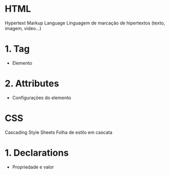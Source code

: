 # HTML
Hypertext Markup Language
Linguagem de marcação de hipertextos (texto, imagem, video...)
# 1. Tag
- Elemento

# 2. Attributes
- Configurações do elemento

# CSS
Cascading Style Sheets
Folha de estilo em cascata

# 1. Declarations
- Propriedade e valor
